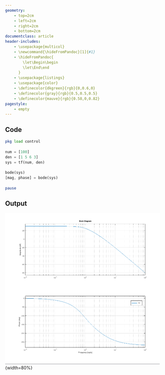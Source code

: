 ```yaml
---
geometry:
    - top=2cm
    - left=2cm
    - right=2cm
    - bottom=2cm
documentclass: article
header-includes:
    - \usepackage{multicol}
    - \newcommand{\hideFromPandoc}[1]{#1}
    - \hideFromPandoc{
        \let\Begin\begin
        \let\End\end
      }
    - \usepackage{listings}
    - \usepackage{color}
    - \definecolor{dkgreen}{rgb}{0,0.6,0}
    - \definecolor{gray}{rgb}{0.5,0.5,0.5}
    - \definecolor{mauve}{rgb}{0.58,0,0.82}
pagestyle:
    - empty
---
```



## Code

```octave
pkg load control

num = [100]
den = [1 5 6 3]
sys = tf(num, den)

bode(sys)
[mag, phase] = bode(sys)

pause
```

## Output


![Bode Plot of Higher Order System](img/experiment8.png){width=80%}


